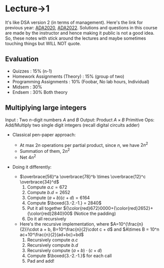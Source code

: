 # Lecture->1
It's like DSA version 2 (in terms of management). Here's the link for previous year: [ADA2020](https://sites.google.com/iiitd.ac.in/ada2020/lectures), [ADA2022](https://sites.google.com/iiitd.ac.in/ada22). Solutions and questions in this course are made by the instructor and hence making it public is not a good idea. So, these notes with stick around the lectures and maybe sometimes touching things but WILL NOT quote.

## Evaluation
- Quizzes : 15% (n-1)
- Homework Assignments (Theory) : 15% (group of two)
- Programming Assignments : 10% (Foobar, No lab hours, Individual)
- Midsem : 30%
- Endsem : 30% Both theory

## Multiplying large integers
Input : Two $n$-digit numbers $A$ and $B$
Output: Product $A \times B$
Primitive Ops: Add/Multiply two single digit integers (recall digital circuits adder)

- Classical pen-paper approach:
	- At max $2n$ operations per partial product, since $n$, we have $2n^2$
	- Summation of them, $2n^2$
	- Net $4n^2$

- Doing it differently:
	- $\overbrace{56}^a \overbrace{78}^b \times \overbrace{12}^c \overbrace{34}^d$
		1. Compute $a.c=672$
		2. Compute $b.d = 2652$
		3. Compute $(a+b)(c+d) = 6164$
		4. Compute $\boxed{3.-2.-1.} = 2840$
		5. Put it all together ${\color{red}672}0000+{\color{red}2652}+{\color{red}2840}00$ (Notice the padding)
		6. Do it all recursively
	- Here's the recursive implementation, where $A=10^{\frac{n}{2}}\cdot a + b, B=10^\frac{n}{2}\cdot c + d$ and $A\times B = 10^n ac+10^\frac{n}{2}(ad+bc)+bd$
	  1. Recursively compute $a.c$
	  2. Recursively compute $b.d$
	  3. Recursively compute $(a+b)\cdot (c+d)$
	  4. Compute $\boxed{3.-2.-1.}$ for each call
	  5. Pad and add!
		

